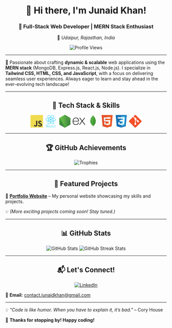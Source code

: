 <h1 align="center">👋 Hi there, I'm <b>Junaid Khan!</b></h1>

<h3 align="center">🚀 Full-Stack Web Developer | MERN Stack Enthusiast</h3>
<p align="center">📍 <i>Udaipur, Rajasthan, India</i></p>

<p align="center"> <img src="https://komarev.com/ghpvc/?username=junaid460&label=Profile%20views&color=0e75b6&style=flat" alt="Profile Views" /> </p>

---

🌟 Passionate about crafting <b>dynamic & scalable</b> web applications using the <b>MERN stack</b> (MongoDB, Express.js, React.js, Node.js). I specialize in <b>Tailwind CSS, HTML, CSS, and JavaScript</b>, with a focus on delivering seamless user experiences. Always eager to learn and stay ahead in the ever-evolving tech landscape!  

---

<h2 align="center">🚀 Tech Stack & Skills</h2>

<p align="center"> 
  <img src="https://raw.githubusercontent.com/devicons/devicon/master/icons/javascript/javascript-original.svg" alt="JavaScript" width="40" height="40"/>
  <img src="https://raw.githubusercontent.com/devicons/devicon/master/icons/react/react-original-wordmark.svg" alt="React" width="40" height="40"/>
  <img src="https://raw.githubusercontent.com/devicons/devicon/master/icons/nodejs/nodejs-original.svg" alt="Node.js" width="40" height="40"/>
  <img src="https://raw.githubusercontent.com/devicons/devicon/master/icons/express/express-original.svg" alt="Express.js" width="40" height="40"/>
  <img src="https://raw.githubusercontent.com/devicons/devicon/master/icons/mongodb/mongodb-original.svg" alt="MongoDB" width="40" height="40"/>
  <img src="https://raw.githubusercontent.com/devicons/devicon/master/icons/html5/html5-original.svg" alt="HTML5" width="40" height="40"/>
  <img src="https://raw.githubusercontent.com/devicons/devicon/master/icons/css3/css3-original.svg" alt="CSS3" width="40" height="40"/>
  <img src="https://raw.githubusercontent.com/devicons/devicon/master/icons/git/git-original.svg" alt="Git" width="40" height="40"/>
</p>

---

<h2 align="center">🏆 GitHub Achievements</h2>

<p align="center">
  <img src="https://github-profile-trophy.vercel.app/?username=junaid460&theme=darkhub&row=2&column=3" alt="Trophies">
</p>

---

<h2 align="center">📌 Featured Projects</h2>

🚀 <b><a href="https://junaid460.github.io/portfolio/">Portfolio Website</a></b> – My personal website showcasing my skills and projects.

💡 <i>(More exciting projects coming soon! Stay tuned.)</i>

---

<h2 align="center">📊 GitHub Stats</h2>

<p align="center">
  <img src="https://github-readme-stats.vercel.app/api?username=junaid460&show_icons=true&theme=dark" alt="GitHub Stats" />
  <img src="https://github-readme-streak-stats.herokuapp.com/?user=junaid460&theme=dark" alt="GitHub Streak Stats" />
</p>

---

<h2 align="center">📬 Let's Connect!</h2>

<p align="center">
  <a href="https://www.linkedin.com/in/junaid-khan-2845b2254/" target="blank">
    <img src="https://raw.githubusercontent.com/rahuldkjain/github-profile-readme-generator/master/src/images/icons/Social/linked-in-alt.svg" alt="LinkedIn" width="40" height="40" />
  </a>
</p>

📧 <b>Email:</b> <a href="mailto:contact.junaidkhan@gmail.com">contact.junaidkhan@gmail.com</a>

---

💡 <i>"Code is like humor. When you have to explain it, it’s bad."</i> – Cory House  

🚀 <b>Thanks for stopping by! Happy coding!</b>
